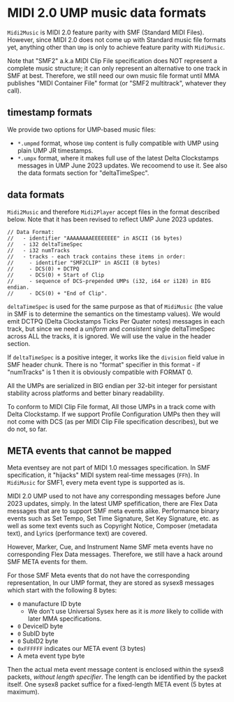 # MIDI 2.0 UMP music data formats

`Midi2Music` is MIDI 2.0 feature parity with SMF (Standard MIDI Files). However, since MIDI 2.0 does not come up with Standard music file formats yet, anything other than `Ump` is only to achieve feature parity with `MidiMusic`.

Note that "SMF2" a.k.a MIDI Clip File specification does NOT represent a complete music structure; it can only represent an alternative to one track in SMF at best. Therefore, we still need our own music file format until MMA publishes "MIDI Container File" format (or "SMF2 multitrack", whatever they call).

## timestamp formats

We provide two options for UMP-based music files:

- `*.umpmd` format, whose `Ump` content is fully compatible with UMP using plain UMP JR timestamps.
- `*.umpx` format, where it makes full use of the latest Delta Clockstamps messages in UMP June 2023 updates. We recoomend to use it. See also the data formats section for "deltaTimeSpec".

## data formats

`Midi2Music` and therefore `Midi2Player` accept files in the format described below. Note that it has been revised to reflect UMP June 2023 updates.

```
// Data Format:
//   - identifier "AAAAAAAAEEEEEEEE" in ASCII (16 bytes)
//   - i32 deltaTimeSpec
//   - i32 numTracks
//   - tracks - each track contains these items in order:
//     - identifier "SMF2CLIP" in ASCII (8 bytes)
//     - DCS(0) + DCTPQ
//     - DCS(0) + Start of Clip
//     - sequence of DCS-prepended UMPs (i32, i64 or i128) in BIG endian.
//     - DCS(0) + "End of Clip".
```

`deltaTimeSpec` is used for the same purpose as that of `MidiMusic`  (the value in SMF is to determine the semantics on the timestamp values). We would emit DCTPQ (Delta Clockstamps Ticks Per Quater notes) messages in each track, but since we need a *uniform* and *consistent* single deltaTimeSpec across ALL the tracks, it is ignored. We will use the value in the header section.

If `deltaTimeSpec` is a positive integer, it works like the `division` field value in SMF header chunk. There is no "format" specifier in this format - if "numTracks" is 1 then it is obviously compatible with FORMAT 0.

All the UMPs are serialized in BIG endian per 32-bit integer for persistant stability across platforms and better binary readability.

To conform to MIDI Clip File format, All those UMPs in a track come with Delta Clockstamp. If we support Profile Configuration UMPs then they will not come with DCS (as per MIDI Clip File specification describes), but we do not, so far.

## META events that cannot be mapped 

Meta eventsey are not part of MIDI 1.0 messages specification. In SMF specification, it "hijacks" MIDI system real-time messages (`FFh`). In `MidiMusic` for SMF1, every meta event type is supported as is. 

MIDI 2.0 UMP used to not have any corresponding messages before June 2023 updates, simply. In the latest UMP spefification, there are Flex Data messages that are to support SMF meta events alike. Performance binary events such as Set Tempo, Set Time Signature, Set Key Signature, etc. as well as some text events such as Copyright Notice, Composer (metadata text), and Lyrics (performance text) are covered. 

However, Marker, Cue, and Instrument Name SMF meta events have no corresponding Flex Data messages. Therefore, we still have a hack around SMF META events for them.

For those SMF Meta events that do not have the corresponding representation, In our UMP format, they are stored as sysex8 messages which start with the following 8 bytes:

- `0` manufacture ID byte
  - We don't use Universal Sysex here as it is *more* likely to collide with later MMA specifications.
- `0` DeviceID byte
- `0` SubID byte
- `0` SubID2 byte
- `0xFFFFFF` indicates our META event (3 bytes)
- A meta event type byte

Then the actual meta event message content is enclosed within the sysex8 packets, *without length specifier*. The length can be identified by the packet itself. One sysex8 packet suffice for a fixed-length META event (5 bytes at maximum).
